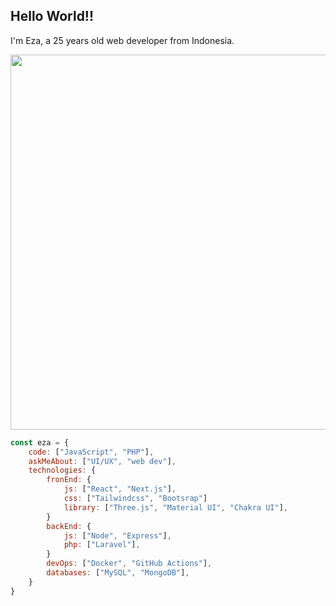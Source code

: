 ## Hello World!!

I'm Eza, a 25 years old web developer from Indonesia.

<img src="https://media1.giphy.com/media/v1.Y2lkPTc5MGI3NjExcW40bmJ2cGdhdjl2dzFmYTR6czhyOHQ5ejB5cm8wNDZvNW15bTRiaCZlcD12MV9pbnRlcm5hbF9naWZfYnlfaWQmY3Q9Zw/H03PuVdwREB21ANkLX/giphy.gif" width="600">

```javascript
const eza = {
    code: ["JavaScript", "PHP"],
    askMeAbout: ["UI/UX", "web dev"],
    technologies: {
        fronEnd: {
            js: ["React", "Next.js"],
            css: ["Tailwindcss", "Bootsrap"]
            library: ["Three.js", "Material UI", "Chakra UI"],
        }
        backEnd: {
            js: ["Node", "Express"],
            php: ["Laravel"],
        }
        devOps: ["Docker", "GitHub Actions"],
        databases: ["MySQL", "MongoDB"],
    }
}

```

</p>
